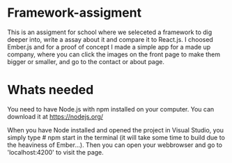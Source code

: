 # Framework-assigment
This is an assigment for school where we seleceted a framework to dig deeper into, write a assay about it and compare it to React.js. I choosed Ember.js and for a proof of concept I made a simple app for a made up company, where you can click the images on the front page to make them bigger or smaller, and go to the contact or about page.

# Whats needed
You need to have Node.js with npm installed on your computer. You can download it at https://nodejs.org/

When you have Node installed and opened the project in Visual Studio, you simply type # npm start in the terminal (it will take some time to build due to the heaviness of Ember...).
Then you can open your webbrowser and go to 'localhost:4200' to visit the page.


